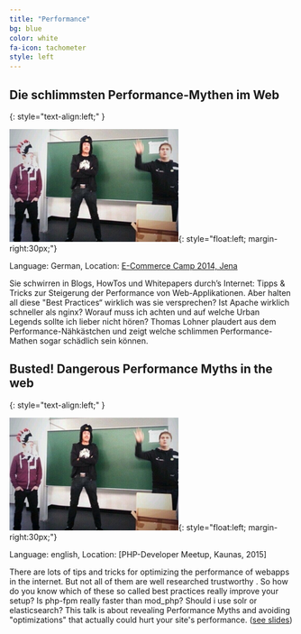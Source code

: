 ```yaml
---
title: "Performance"
bg: blue
color: white
fa-icon: tachometer
style: left
---
```



## Die schlimmsten Performance-Mythen im Web
{: style="text-align:left;" }

![Apache vs. Nginx](Performance-Mythen/media/thumbnail.jpg){: style="float:left; margin-right:30px;"}

Language: German, Location: [E-Commerce Camp 2014, Jena](http://www.ecommerce-camp.de/redner-sessions/sessions-2014/)

Sie schwirren in Blogs, HowTos und Whitepapers durch’s Internet: Tipps & Tricks zur Steigerung der Performance von Web-Applikationen. Aber halten all diese "Best Practices“ wirklich was sie versprechen? Ist Apache wirklich schneller als nginx? Worauf muss ich achten und auf welche Urban Legends sollte ich lieber nicht hören? Thomas Lohner plaudert aus dem Performance-Nähkästchen und zeigt welche schlimmen Performance-Mathen sogar schädlich sein können.

## Busted! Dangerous Performance Myths in the web
{: style="text-align:left;" }

![Apache vs. Nginx](Performance-Mythen/media/thumbnail.jpg){: style="float:left; margin-right:30px;"}

Language: english, Location: [PHP-Developer Meetup, Kaunas, 2015]

There are lots of tips and tricks for optimizing the performance of webapps in the internet. But not all of them are well researched trustworthy . So how do you know which of these so called best practices really improve your setup? Is php-fpm really faster than mod_php? Should i use solr or elasticsearch? This talk is about revealing Performance Myths and avoiding "optimizations" that actually could hurt your site's performance. ([see slides](Performance-Myths/))
